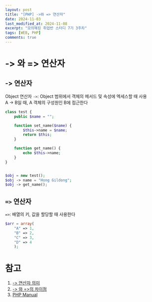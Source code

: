 ```yaml
---
layout: post
title: "[PHP] ->와 => 연산자"
date: 2024-11-03
last_modified_at: 2024-11-08
excerpt: "모의해킹 취업반 스터디 7기 3주차"
tags: [WEB, PHP]
comments: true
---
```


# -> 와 => 연산자
## -> 연산자
Object 연산자 `->`: Object 범위에서 객체의 메서드 및 속성에 엑세스할 때 사용  
A -> B일 때, A 객체의 구성원인 B에 접근한다

```php
class test {
    public $name = "";

    function set_name($name) {
        $this->name = $name;
        return $this;
    }

    function get_name() {
        echo $this->name;
    }
}


$obj = new test();
$obj -> name = "Hong Gildong";
$obj -> get_name();
```

## `=>` 연산자
`=>`: 배열의 키, 값을 할당할 때 사용한다

```php
$arr = array(
    "A" => 1,
    "B" => 2,
    "C" => 3,
    "D" => 4
    );
```

# 참고
1. [-> 연산자 의미](https://blog.naver.com/pjh445/222140371310)
2. [-> 와 =>의 차이점](https://withhsunny.tistory.com/63)
3. [PHP Manual](https://www.php.net/manual/en/language.types.object.php)